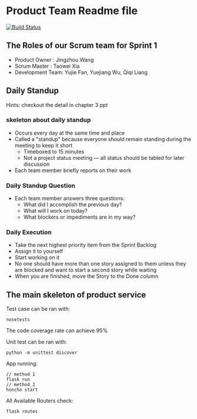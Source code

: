 # Product Team Readme file

[![Build Status](https://github.com/Tproducts/products/actions/workflows/tdd-tests.yml/badge.svg)](https://github.com/Tproducts/products/actions)

## The Roles of our Scrum team for Sprint 1

- Product Owner : Jingzhou Wang
- Scrum Master : Taowei Xia
- Development Team: Yujie Fan, Yuejiang Wu, Qiqi Liang

## Daily Standup

Hints: checkout the detail in chapter 3 ppt

### skeleton about daily standup

- Occurs every day at the same time and place
- Called a "standup" because everyone should remain standing during the meeting to keep it short
  - Timeboxed to 15 minutes
  - Not a project status meeting — all status should be tabled for later discussion
- Each team member briefly reports on their work

### Daily Standup Question

- Each team member answers three questions:
  - What did I accomplish the previous day?
  - What will I work on today?
  - What blockers or impediments are in my way?

### Daily Execution

- Take the next highest priority item from the Sprint Backlog
- Assign it to yourself
- Start working on it
- No one should have more than one story assigned to them unless they are blocked and want to start a second story while waiting
- When you are finished, move the Story to the Done column

## The main skeleton of product service

Test case can be ran with:

```
nosetests
```
The code coverage rate can achieve 95%

Unit test can be ran with:

```
python -m unittest discover
```

App running:

```
// method 1
flask run
// method 2
honcho start
```

All Available Routers check:

```
flask routes
```
